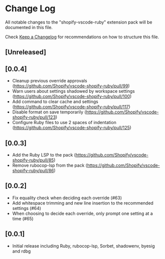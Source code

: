# Change Log

All notable changes to the "shopify-vscode-ruby" extension pack will be documented in this file.

Check [Keep a Changelog](http://keepachangelog.com/) for recommendations on how to structure this file.

## [Unreleased]

## [0.0.4]

- Cleanup previous override approvals (https://github.com/Shopify/vscode-shopify-ruby/pull/99)
- Warn users about settings shadowed by workspace settings (https://github.com/Shopify/vscode-shopify-ruby/pull/100)
- Add command to clear cache and settings (https://github.com/Shopify/vscode-shopify-ruby/pull/117)
- Disable format on save temporarily (https://github.com/Shopify/vscode-shopify-ruby/pull/123)
- Configure Ruby files to use 2 spaces of indentation (https://github.com/Shopify/vscode-shopify-ruby/pull/125)

## [0.0.3]

- Add the Ruby LSP to the pack (https://github.com/Shopify/vscode-shopify-ruby/pull/85)
- Remove rubocop-lsp from the pack (https://github.com/Shopify/vscode-shopify-ruby/pull/86)

## [0.0.2]

- Fix equality check when deciding each override (#63)
- Add whitespace trimming and new line insertion to the recommended settings (#64)
- When choosing to decide each override, only prompt one setting at a time (#65)

## [0.0.1]

- Initial release including Ruby, rubocop-lsp, Sorbet, shadowenv, byesig and rdbg
